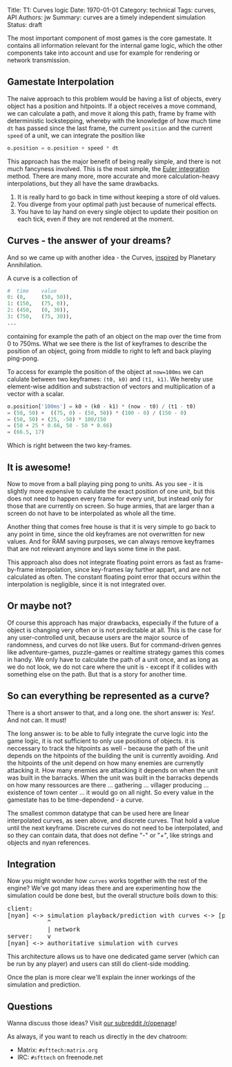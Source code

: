 Title: T1: Curves logic
Date: 1970-01-01
Category: technical
Tags: curves, API
Authors: jw
Summary: curves are a timely independent simulation
Status: draft

The most important component of most games is the core gamestate. It contains all information relevant for the internal game logic, which the other components take into account and use for example for rendering or network transmission.

## Gamestate Interpolation

The naive approach to this problem would be having a list of objects, every object has a position and hitpoints. If a object receives a move command, we can calculate a path, and move it along this path, frame by frame with deterministic lockstepping, whereby with the knowledge of how much time `dt` has passed since the last frame, the current `position` and the current `speed` of a unit, we can integrate the position like

``` python
o.position = o.position + speed * dt
```

This approach has the major benefit of being really simple, and there is not much fancyness involved.
This is the most simple, the [Euler integration](https://en.wikipedia.org/wiki/Euler_method) method.
There are many more, more accurate and more calculation-heavy interpolations, but they all have the same drawbacks. 

1. It is really hard to go back in time without keeping a store of old values.
2. You diverge from your optimal path just because of numerical effects.
3. You have to lay hand on every single object to update their position on each tick, even if they are not rendered at the moment.

## Curves - the answer of your dreams?

And so we came up with another idea - the Curves, [inspired](https://blog.forrestthewoods.com/the-tech-of-planetary-annihilation-chronocam-292e3d6b169a#.lmxbu3vld) by Planetary Annihilation.

A curve is a collection of 

``` python
#  time    value
0: (0,     (50, 50)), 
1: (150,   (75, 0)), 
2: (450,   (0, 30)), 
3: (750,   (75, 30)),
...
```

containing for example the path of an object on the map over the time from 0 to 750ms.
What we see there is the list of keyframes to describe the position of an object, going from middle to right to left and back playing ping-pong. 

To access for example the position of the object at `now=100ms` we can calulate between two keyframes: `(t0, k0)` and `(t1, k1)`. We hereby use element-wise addition and substraction of vectors and multiplication of a vector with a scalar.

``` python
o.position['100ms'] = k0 + (k0 - k1) * (now - t0) / (t1 - t0)
= (50, 50) +  ((75, 0) - (50, 50)) * (100 - 0) / (150 - 0) 
= (50, 50) + (25, -50) * 100/150
= (50 + 25 * 0.66, 50 - 50 * 0.66)
= (66.5, 17)
```

Which is right between the two key-frames. 

## It is awesome!

Now to move from a ball playing ping pong to units.
As you see - it is slightly more expensive to calulate the exact position of one unit, but this does not need to happen every frame for every unit, but instead only for those that are currently on screen. So huge armies, that are larger than a screen do not have to be interpolated as whole all the time.

Another thing that comes free house is that it is very simple to go back to any point in time, since the old keyframes are not overwritten for new values. 
And for RAM saving purposes, we can always remove keyframes that are not relevant anymore and lays some time in the past.

This approach also does not integrate floating point errors as fast as frame-by-frame interpolation, since key-frames lay further appart, and are not calculated as often.
The constant floating point error that occurs within the interpolation is negligible, since it is not integrated over.

## Or maybe not?

Of course this approach has major drawbacks, especially if the future of a object is changing very often or is not predictable at all. This is the case for any user-controlled unit, because users are the major source of randomness, and curves do not like users.
But for command-driven genres like adventure-games, puzzle-games or realtime strategy games this comes in handy. 
We only have to calculate the path of a unit once, and as long as we do not look, we do not care where the unit is - except if it collides with something else on the path. But that is a story for another time.

## So can everything be represented as a curve?

There is a short answer to that, and a long one. the short answer is: *Yes!*. And not can. It must!

The long answer is: to be able to fully integrate the curve logic into the game logic, it is not sufficient to only use positions of objects. it is neccessary to track the hitpoints as well - because the path of the unit depends on the hitpoints of the building the unit is currently avoiding.
And the hitpoints of the unit depend on how many enemies are currenytly attacking it. How many enemies are attacking it depends on when the unit was built in the barracks. When the unit was built in the barracks depends on how many ressources are there ... gathering ... villager producing ... existence of town center ... it would go on all night.
So every value in the gamestate has to be time-dependend - a curve. 

The smallest common datatype that can be used here are linear interpolated curves, as seen above, and discrete curves. That hold a value until the next keyframe. 
Discrete curves do not need to be interpolated, and so they can contain data, that does not define "-" or "+", like strings and objects and nyan references.


## Integration

Now you might wonder how `curves` works together with the rest of the engine?
We've got many ideas there and are experimenting how the simulation could be done best,
but the overall structure boils down to this:

<pre>
client:
[nyan] <-> simulation playback/prediction with curves <-> [presenter: gui, renderer, audio]
           ^
           | network
server:    v
[nyan] <-> authoritative simulation with curves
</pre>

This architecture allows us to have one dedicated game server (which can be run by any player)
and users can still do client-side modding.

Once the plan is more clear we'll explain the inner workings of the simulation and prediction.

## Questions

Wanna discuss those ideas? Visit [our subreddit /r/openage](https://reddit.com/r/openage)!

As always, if you want to reach us directly in the dev chatroom:

* Matrix: `#sfttech:matrix.org`
* IRC: `#sfttech` on freenode.net
